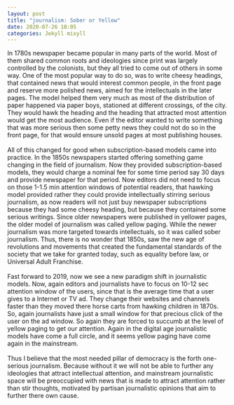 ```yaml
---
layout: post
title: "journalism: Sober or Yellow"
date: 2020-07-26 18:05
categories: Jekyll mixyll
---
```


In 1780s newspaper became popular in many parts of the world. Most of them shared common roots and ideologies since print was largely controlled by the colonists, but they all tried to come out of others in some way. One of the most popular way to do so, was to write cheesy headings, that contained news that would interest common people, in the front page and reserve more polished news, aimed for the intellectuals in the later pages. The model helped them very much as most of the distribution of paper happened via paper boys, stationed at different crossings, of the city. They would hawk the heading and the heading that attracted most attention would get the most audience. Even if the editor wanted to write something that was more serious then some petty news they could not do so in the front page, for that would ensure unsold pages at most publishing houses.
<br><br>
All of this changed for good when subscription-based models came into practice. In the 1850s newspapers started offering something game changing in the field of journalism. Now they provided subscription-based models, they would charge a nominal fee for some time period say 30 days and provide newspaper for that period. Now editors did not need to focus on those 1-1.5 min attention windows of potential readers, that hawking model provided rather they could provide intellectually stirring serious journalism, as now readers will not just buy newspaper subscriptions because they had some cheesy heading, but because they contained some serious writings. Since older newspapers were published in yellower pages, the older model of journalism was called yellow paging. While the newer journalism was more targeted towards intellectuals, so it was called sober journalism. Thus, there is no wonder that 1850s, saw the new age of revolutions and movements that created the fundamental standards of the society that we take for granted today, such as equality before law, or Universal Adult Franchise.
<br><br>
Fast forward to 2019, now we see a new paradigm shift in journalistic models. Now, again editors and journalists have to focus on 10-12 sec attention window of the users, since that is the average time that a user gives to a Internet or TV ad. They change their websites and channels faster than they moved there horse carts from hawking children in 1870s. So, again journalists have just a small window for that precious click of the user on the ad window. So again they are forced to succumb at the level of yellow paging to get our attention. Again in the digital age journalistic models have come a full circle, and it seems yellow paging have come again in the mainstream.
<br><br>
Thus I believe that the most needed pillar of democracy is the forth one-serious journalism. Because without it we will not be able to further any ideologies that attract intellectual attention, and mainstream journalistic space will be preoccupied with news that is made to attract attention rather than stir thoughts, motivated by partisan journalistic opinions that aim to further there own cause.
